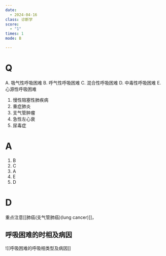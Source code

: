 ```yaml
---
date:
  - 2024-04-16
class: 诊断学
score:
  - "1"
times: 1
mode: B

---
```



# Q
A. 吸气性呼吸困难 B. 呼气性呼吸困难 C. 混合性呼吸困难
D. 中毒性呼吸困难 E. 心源性呼吸困难
1. 慢性阻塞性肺疾病
2. 重症肺炎
3. 支气管肿瘤
4. 急性左心衰
5. 尿毒症

# A

1. B
2. C
3. A
4. E
5. D



# D
重点注意[[肺癌(支气管肺癌)(lung cancer)]]，

呼吸困难的时相及病因
--
![[呼吸困难的呼吸相类型及病因]]